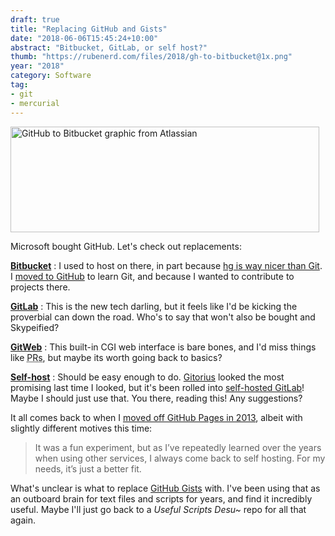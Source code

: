 ```yaml
---
draft: true
title: "Replacing GitHub and Gists"
date: "2018-06-06T15:45:24+10:00"
abstract: "Bitbucket, GitLab, or self host?"
thumb: "https://rubenerd.com/files/2018/gh-to-bitbucket@1x.png"
year: "2018"
category: Software
tag:
- git
- mercurial
---
```

<p><img src="https://rubenerd.com/files/2018/gh-to-bitbucket@1x.png" srcset="https://rubenerd.com/files/2018/gh-to-bitbucket@1x.png 1x, https://rubenerd.com/files/2018/gh-to-bitbucket@2x.png 2x" alt="GitHub to Bitbucket graphic from Atlassian" style="width:494px; height:169px;" /></p>

Microsoft bought GitHub. Let's check out replacements:

**[Bitbucket]**
: I used to host on there, in part because [hg is way nicer than Git]. I [moved to GitHub] to learn Git, and because I wanted to contribute to projects there.<p></p>

**[GitLab]**
: This is the new tech darling, but it feels like I'd be kicking the proverbial can down the road. Who's to say that won't also be bought and Skypeified?<p></p>

**[GitWeb]**
: This built-in CGI web interface is bare bones, and I'd miss things like <abbr title="permanent resident, wait, pull request">PRs</abbr>, but maybe its worth going back to basics?<p></p>

**[Self-host]**
: Should be easy enough to do. [Gitorius] looked the most promising last time I looked, but it's been rolled into [self-hosted GitLab]! Maybe I should just use that. You there, reading this! Any suggestions?

It all comes back to when I [moved off GitHub Pages in 2013], albeit with slightly different motives this time:

> It was a fun experiment, but as I’ve repeatedly learned over the years when using other services, I always come back to self hosting. For my needs, it’s just a better fit.

What's unclear is what to replace [GitHub Gists] with. I've been using that as an outboard brain for text files and scripts for years, and find it incredibly useful. Maybe I'll just go back to a *Useful Scripts Desu~* repo for all that again.

[hg is way nicer than Git]: http://stevelosh.com/blog/2010/01/the-real-difference-between-mercurial-and-git/ "Steve Losh: The Real Difference Between Mercurial and Git"
[Bitbucket]: https://bitbucket.org/
[GitLab]: https://about.gitlab.com/
[Gitorius]: https://en.wikipedia.org/wiki/Gitorious
[self-hosted GitLab]: https://www.freshports.org/www/gitlab
[GitWeb]: https://git-scm.com/book/en/v2/Git-on-the-Server-GitWeb
[Self-host]: https://rubenerd.com/goodbye-digg-reader/ "Goodbye Digg Reader: the last time I thought of self-hosting"
[GitHub Gists]: https://gist.github.com/rubenerd
[moved off GitHub Pages in 2013]: http://localhost:1313/goodbye-github-pages/
[moved to GitHub]: https://rubenerd.com/importing-from-bitbucket-to-github/ "Rubenerd: Importing from Bitbucket to Github"

